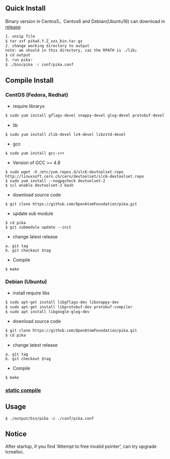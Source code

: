 ## Quick Install
  Binary version in Centos5，Centos6 and Debian(Ubuntu16) can download in [release](https://github.com/Qihoo360/pika/releases)

```bash
1. unzip file
$ tar zxf pikaX.Y.Z_xxx_bin.tar.gz
2. change working directory to output
note: we should in this directory, caz the RPATH is ./lib;
$ cd output
3. run pika:
$ ./bin/pika -c conf/pika.conf
```

## Compile Install
### CentOS (Fedora, Redhat)
* require librarys

```bash
$ sudo yum install gflags-devel snappy-devel glog-devel protobuf-devel
```

* lib
```
$ sudo yum install zlib-devel lz4-devel libzstd-devel
```

* gcc

```
$ sudo yum install gcc-c++
```
* Version of GCC >= 4.8

```
$ sudo wget -O /etc/yum.repos.d/slc6-devtoolset.repo http://linuxsoft.cern.ch/cern/devtoolset/slc6-devtoolset.repo
$ sudo yum install --nogpgcheck devtoolset-2
$ scl enable devtoolset-2 bash
```
* download source code

```
$ git clone https://github.com/OpenAtomFoundation/pika.git
```
* update sub module

```
$ cd pika
$ git submodule update --init
```

* change latest release

```
a. git tag 
b. git checkout $tag
```

* Compile
 
```
$ make
```


### Debian (Ubuntu)
* install require libs

```bash
$ sudo apt-get install libgflags-dev libsnappy-dev
$ sudo apt-get install libprotobuf-dev protobuf-compiler
$ sudo apt install libgoogle-glog-dev
```


* download source code

```bash
$ git clone https://github.com/OpenAtomFoundation/pika.git
$ cd pika
```
* change latest release

```
a. git tag 
b. git checkout $tag
```

* Compile
```
$ make
```


### [static compile](https://github.com/OpenAtomFoundation/pika/issues/1148)


## Usage
```
$ ./output/bin/pika -c ./conf/pika.conf
```

## Notice
After startup, if you find 'Attempt to free invalid pointer', can try upgrade tcmalloc.